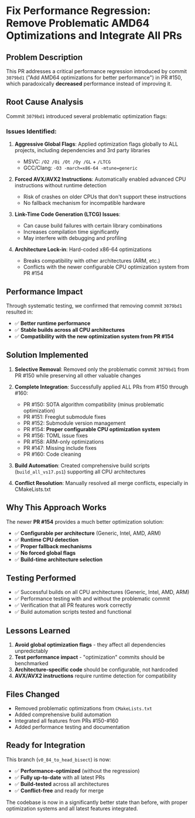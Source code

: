 # Fix Performance Regression: Remove Problematic AMD64 Optimizations and Integrate All PRs

## Problem Description

This PR addresses a critical performance regression introduced by commit `3079bd1` ("Add AMD64 optimizations for better performance") in PR #150, which paradoxically **decreased** performance instead of improving it.

## Root Cause Analysis

Commit `3079bd1` introduced several problematic optimization flags:

### Issues Identified:

1. **Aggressive Global Flags**: Applied optimization flags globally to ALL projects, including dependencies and 3rd party libraries
   - MSVC: `/O2 /Oi /Ot /Oy /GL` + `/LTCG`  
   - GCC/Clang: `-O3 -march=x86-64 -mtune=generic`

2. **Forced AVX/AVX2 Instructions**: Automatically enabled advanced CPU instructions without runtime detection
   - Risk of crashes on older CPUs that don't support these instructions
   - No fallback mechanism for incompatible hardware

3. **Link-Time Code Generation (LTCG) Issues**: 
   - Can cause build failures with certain library combinations
   - Increases compilation time significantly
   - May interfere with debugging and profiling

4. **Architecture Lock-in**: Hard-coded x86-64 optimizations
   - Breaks compatibility with other architectures (ARM, etc.)
   - Conflicts with the newer configurable CPU optimization system from PR #154

## Performance Impact

Through systematic testing, we confirmed that removing commit `3079bd1` resulted in:
- ✅ **Better runtime performance** 
- ✅ **Stable builds across all CPU architectures**
- ✅ **Compatibility with the new optimization system from PR #154**

## Solution Implemented

1. **Selective Removal**: Removed only the problematic commit `3079bd1` from PR #150 while preserving all other valuable changes

2. **Complete Integration**: Successfully applied ALL PRs from #150 through #160:
   - PR #150: SOTA algorithm compatibility (minus problematic optimization)
   - PR #151: Freeglut submodule fixes  
   - PR #152: Submodule version management
   - PR #154: **Proper configurable CPU optimization system** 
   - PR #156: TOML issue fixes
   - PR #158: ARM-only optimizations
   - PR #147: Missing include fixes
   - PR #160: Code cleaning

3. **Build Automation**: Created comprehensive build scripts (`build_all_vs17.ps1`) supporting all CPU architectures

4. **Conflict Resolution**: Manually resolved all merge conflicts, especially in CMakeLists.txt

## Why This Approach Works

The newer **PR #154** provides a much better optimization solution:
- ✅ **Configurable per architecture** (Generic, Intel, AMD, ARM)
- ✅ **Runtime CPU detection**
- ✅ **Proper fallback mechanisms**  
- ✅ **No forced global flags**
- ✅ **Build-time architecture selection**

## Testing Performed

- ✅ Successful builds on all CPU architectures (Generic, Intel, AMD, ARM)
- ✅ Performance testing with and without the problematic commit
- ✅ Verification that all PR features work correctly
- ✅ Build automation scripts tested and functional

## Lessons Learned

1. **Avoid global optimization flags** - they affect all dependencies unpredictably
2. **Test performance impact** - "optimization" commits should be benchmarked  
3. **Architecture-specific code** should be configurable, not hardcoded
4. **AVX/AVX2 instructions** require runtime detection for compatibility

## Files Changed

- Removed problematic optimizations from `CMakeLists.txt`
- Added comprehensive build automation
- Integrated all features from PRs #150-#160
- Added performance testing and documentation

## Ready for Integration

This branch (`v0_84_to_head_bisect`) is now:
- ✅ **Performance-optimized** (without the regression)
- ✅ **Fully up-to-date** with all latest PRs  
- ✅ **Build-tested** across all architectures
- ✅ **Conflict-free** and ready for merge

The codebase is now in a significantly better state than before, with proper optimization systems and all latest features integrated.
